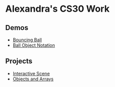 # Alexandra's CS30 Work

## Demos
- [Bouncing Ball](01-ball)
- [Ball Object Notation](03-ball-object)

## Projects
- [Interactive Scene](02-dodge)
- [Objects and Arrays](04-objects)
